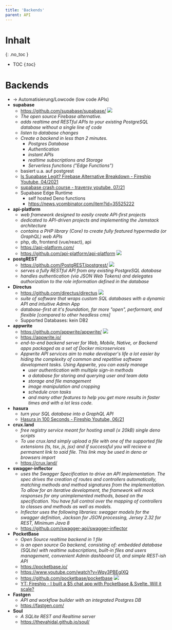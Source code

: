 ```yaml
---
title: 'Backends'
parent: API
---
```


# Inhalt
{: .no_toc }
- TOC
{:toc}

# Backends
- → Automatisierung/Lowcode (low code APIs)
- **supabase**
  - <https://github.com/supabase/supabase/> <img loading="lazy" src="https://img.shields.io/github/stars/supabase/supabase?style=flat-square"/>
  - *The open source Firebase alternative.*
  - *adds realtime and RESTful APIs to your existing PostgreSQL database without a single line of code*
  - *listen to database changes*
  - *Create a backend in less than 2 minutes.*
    - *Postgres Database*
    - *Authentication*
    - *instant APIs*
    - *realtime subscriptions and Storage*
    - *Serverless functions ("Edge Functions")*
  - basiert u.a. auf postgrest
  - [Is Supabase Legit? Firebase Alternative Breakdown - Fireship Youtube, 04/2021](https://www.youtube.com/watch?v=WiwfiVdfRIc)
  - [supabase crash course - traversy youtube, 07/21](https://www.youtube.com/watch?v=7uKQBl9uZ00)
  - Supabase Edge Runtime
    - self hosted Deno functions
    - <https://news.ycombinator.com/item?id=35525222>
- **api-platform**
  - *web framework designed to easily create API-first projects*
  - *dedicated to API-driven projects and implementing the Jamstack architecture*
  - *contains a PHP library (Core) to create fully featured hypermedia (or GraphQL) web APIs*
  - php, db, frontend (vue/react), api
  - <https://api-platform.com/>
  - <https://github.com/api-platform/api-platform> <img loading="lazy" src="https://img.shields.io/github/stars/api-platform/api-platform?style=flat-square"/>
- **postgREST**
  - <https://github.com/PostgREST/postgrest/> <img loading="lazy" src="https://img.shields.io/github/stars/PostgREST/postgrest?style=flat-square"/>
  - *serves a fully RESTful API from any existing PostgreSQL database*
  - *handles authentication (via JSON Web Tokens) and delegates authorization to the role information defined in the database*
- **Directus**
  - <https://github.com/directus/directus> <img loading="lazy" src="https://img.shields.io/github/stars/directus/directus?style=flat-square"/>
  - *suite of software that wraps custom SQL databases with a dynamic API and intuitive Admin App*
  - *database-first at it's foundation, far more "open", performant, and flexible [compared to other headless cms]*
  - Supported Databases: kein DB2
- **appwrite**
  - <https://github.com/appwrite/appwrite/> <img loading="lazy" src="https://img.shields.io/github/stars/appwrite/appwrite?style=flat-square"/>
  - <https://appwrite.io/>
  - *end-to-end backend server for Web, Mobile, Native, or Backend apps packaged as a set of Docker microservices*
  - *Appwrite API services aim to make developer's life a lot easier by hiding the complexity of common and repetitive software development tasks. Using Appwrite, you can easily manage*
    - *user authentication with multiple sign-in methods*
    - *a database for storing and querying user and team data*
    - *storage and file management*
    - *image manipulation and cropping*
    - *schedule cron tasks*
    - *and many other features to help you get more results in faster times and with a lot less code.*
- **hasura**
  - *turn your SQL database into a GraphQL API*
  - [Hasura in 100 Seconds - Fireship Youtube, 06/21](https://www.youtube.com/watch?v=xiZ61BkMKo8)
- **crux.land**
  - *free registry service meant for hosting small (≤ 20kB) single deno scripts*
  - *To use crux.land simply upload a file with one of the supported file extensions (ts, tsx, js, jsx) and if successful you will recieve a permanent link to said file. This link may be used in deno or browsers import*
  - <https://crux.land/>
- **swagger-inflector**
  - *uses the Swagger Specification to drive an API implementation. The spec drives the creation of routes and controllers automatically, matching methods and method signatures from the implementation. To allow for an iterative development, the framework will mock responses for any unimplemented methods, based on the specification. You have full control over the mapping of controllers to classes and methods as well as models.*
  - *Inflector uses the following libraries: swagger models for the swagger definition, Jackson for JSON processing, Jersey 2.32 for REST, Minimum Java 8*
  - <https://github.com/swagger-api/swagger-inflector>
- **PocketBase**
  - *Open Source realtime backend in 1 file*
  - *is an open source Go backend, consisting of: embedded database (SQLite) with realtime subscriptions, built-in files and users management, convenient Admin dashboard UI, and simple REST-ish API*
  - <https://pocketbase.io/>
  - <https://www.youtube.com/watch?v=Wqy3PBEglXQ>
  - <https://github.com/pocketbase/pocketbase> <img loading="lazy" src="https://img.shields.io/github/stars/pocketbase/pocketbase?style=flat-square"/>
  - [YT: Fireship - I built a $5 chat app with Pocketbase & Svelte. Will it scale?](https://www.youtube.com/watch?v=gUYBFDPZ5qk)
- **Fastgen**
  - *API and workflow builder with an integrated Postgres DB*
  - <https://fastgen.com/>
- **Soul**
  - *A SQLite REST and Realtime server*
  - <https://thevahidal.github.io/soul/>
